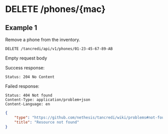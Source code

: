 # DELETE /phones/{mac}

## Example 1 

Remove a phone from the inventory.

    DELETE /tancredi/api/v1/phones/01-23-45-67-89-AB

Empty request body

Success response:

    Status: 204 No Content

Failed response:

    Status: 404 Not found
    Content-Type: application/problem+json
    Content-Language: en

```json
{
    "type": "https://github.com/nethesis/tancredi/wiki/problems#not-found",
    "title": "Resource not found"
}
```

